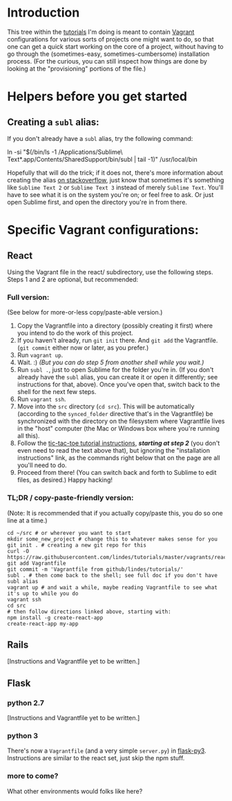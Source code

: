 # Introduction

This tree within the [tutorials](https://github.com/lindes/tutorials) I'm doing is meant to contain [Vagrant](https://www.vagrantup.com/)
configurations for various sorts of projects one might want to do, so
that one can get a quick start working on the core of a project,
without having to go through the (sometimes-easy,
sometimes-cumbersome) installation process.  (For the curious, you can
still inspect how things are done by looking at the "provisioning"
portions of the file.)

# Helpers before you get started

## Creating a `subl` alias:

If you don't already have a `subl` alias, try the following command:

ln -si "$(/bin/ls -1 /Applications/Sublime\ Text*.app/Contents/SharedSupport/bin/subl | tail -1)" /usr/local/bin

Hopefully that will do the trick; if it does not, there's more
information about creating the alias [on stackoverflow](https://stackoverflow.com/a/16495202/313756), just know that
sometimes it's something like `Sublime Text 2` or `Sublime Text 3`
instead of merely `Sublime Text`. You'll have to see what it is on the
system you're on; or feel free to ask.  Or just open Sublime first,
and open the directory you're in from there.

# Specific Vagrant configurations:

## React

Using the Vagrant file in the react/ subdirectory, use the following
steps.  Steps 1 and 2 are optional, but recommended:

### Full version:

(See below for more-or-less copy/paste-able version.)

1.  Copy the Vagrantfile into a directory (possibly creating it first)
where you intend to do the work of this project.
2.  If you haven't already, run `git init` there.  And `git add` the
Vagrantfile.  (`git commit` either now or later, as you prefer.)
3.  Run `vagrant up`.
4.  Wait.  :) *(But you can do step 5 from another shell while you
wait.)*
5.  Run `subl .`, just to open Sublime for the folder you're in.  (If
you don't already have the `subl` alias, you can create it or open
it differently; see instructions for that, above).  Once you've
open that, switch back to the shell for the next few steps.
6.  Run `vagrant ssh`.
7.  Move into the `src` directory (`cd src`).  This will be
automatically (according to the `synced_folder` directive that's in
the Vagrantfile) be synchronized with the directory on the
filesystem where Vagrantfile lives in the "host" computer (the Mac
or Windows box where you're running all this).
8.  Follow the [tic-tac-toe tutorial instructions](https://reactjs.org/tutorial/tutorial.html#if-you-prefer-to-write-code-in-your-editor), ***starting at step
2*** (you don't even need to read the text above that), but ignoring
the "installation instructions" link, as the commands right below
that on the page are all you'll need to do.
9.  Proceed from there!  (You can switch back and forth to Sublime to
edit files, as desired.)  Happy hacking!

### TL;DR / copy-paste-friendly version:

(Note: It is recommended that if you actually copy/paste this, you do
so one line at a time.)

    cd ~/src # or wherever you want to start
    mkdir some_new_project # change this to whatever makes sense for you
    git init . # creating a new git repo for this
    curl -O https://raw.githubusercontent.com/lindes/tutorials/master/vagrants/react/Vagrantfile
    git add Vagrantfile
    git commit -m 'Vagrantfile from github/lindes/tutorials/'
    subl . # then come back to the shell; see full doc if you don't have subl alias
    vagrant up # and wait a while, maybe reading Vagrantfile to see what it's up to while you do
    vagrant ssh
    cd src
    # then follow directions linked above, starting with:
    npm install -g create-react-app
    create-react-app my-app

## Rails

[Instructions and Vagrantfile yet to be written.]

## Flask

### python 2.7

[Instructions and Vagrantfile yet to be written.]

### python 3

There's now a `Vagrantfile` (and a very simple `server.py`) in
[flask-py3](./flask-py3).  Instructions are similar to the react set, just skip the
npm stuff.

### more to come?

What other environments would folks like here?

